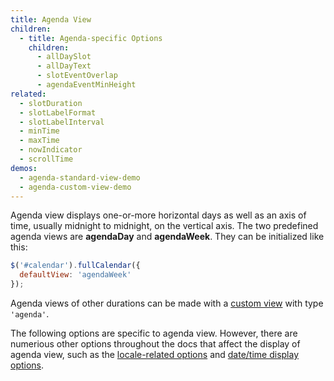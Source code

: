 ```yaml
---
title: Agenda View
children:
  - title: Agenda-specific Options
    children:
      - allDaySlot
      - allDayText
      - slotEventOverlap
      - agendaEventMinHeight
related:
  - slotDuration
  - slotLabelFormat
  - slotLabelInterval
  - minTime
  - maxTime
  - nowIndicator
  - scrollTime
demos:
  - agenda-standard-view-demo
  - agenda-custom-view-demo
---
```


Agenda view displays one-or-more horizontal days as well as an axis of time, usually midnight to midnight, on the vertical axis. The two predefined agenda views are **agendaDay** and **agendaWeek**. They can be initialized like this:

```js
$('#calendar').fullCalendar({
  defaultView: 'agendaWeek'
});
```

Agenda views of other durations can be made with a [custom view](custom-view-with-settings) with type `'agenda'`.

The following options are specific to agenda view. However, there are numerious other options throughout the docs that affect the display of agenda view, such as the [locale-related options](localization) and [date/time display options](date-display).
